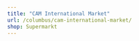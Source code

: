 ```yaml
---
title: "CAM International Market"
url: /columbus/cam-international-market/
shop: Supermarkt
---
```

